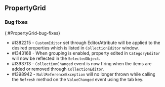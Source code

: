 ## PropertyGrid

### Bug fixes
{:#PropertyGrid-bug-fixes}

* \#I382215 - `CustomEditor` set through EditorAttribute will be applied to the desired properties which is listed in `CollectionEditor` window.
* \#I343168 - When grouping is enabled, property edited in `CategoryEditor` will now be reflected in the `SelectedObject`.
* \#I393713 - `CollectionChanged` event is now firing when the items are added or removed through `CollectionEditor`.
* \#I398942 - `NullReferenceException` will no longer thrown while calling the `Refresh` method on the `ValueChanged` event using the tab key.

